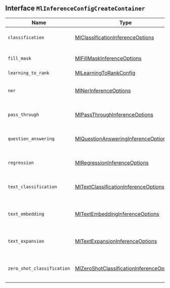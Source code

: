 ## Interface `MlInferenceConfigCreateContainer`

| Name | Type | Description |
| - | - | - |
| `classification` | [MlClassificationInferenceOptions](./MlClassificationInferenceOptions.md) | Classification configuration for inference. |
| `fill_mask` | [MlFillMaskInferenceOptions](./MlFillMaskInferenceOptions.md) | Fill mask configuration for inference. |
| `learning_to_rank` | [MlLearningToRankConfig](./MlLearningToRankConfig.md) | &nbsp; |
| `ner` | [MlNerInferenceOptions](./MlNerInferenceOptions.md) | Named entity recognition configuration for inference. |
| `pass_through` | [MlPassThroughInferenceOptions](./MlPassThroughInferenceOptions.md) | Pass through configuration for inference. |
| `question_answering` | [MlQuestionAnsweringInferenceOptions](./MlQuestionAnsweringInferenceOptions.md) | Question answering configuration for inference. |
| `regression` | [MlRegressionInferenceOptions](./MlRegressionInferenceOptions.md) | Regression configuration for inference. |
| `text_classification` | [MlTextClassificationInferenceOptions](./MlTextClassificationInferenceOptions.md) | Text classification configuration for inference. |
| `text_embedding` | [MlTextEmbeddingInferenceOptions](./MlTextEmbeddingInferenceOptions.md) | Text embedding configuration for inference. |
| `text_expansion` | [MlTextExpansionInferenceOptions](./MlTextExpansionInferenceOptions.md) | Text expansion configuration for inference. |
| `zero_shot_classification` | [MlZeroShotClassificationInferenceOptions](./MlZeroShotClassificationInferenceOptions.md) | Zeroshot classification configuration for inference. |
